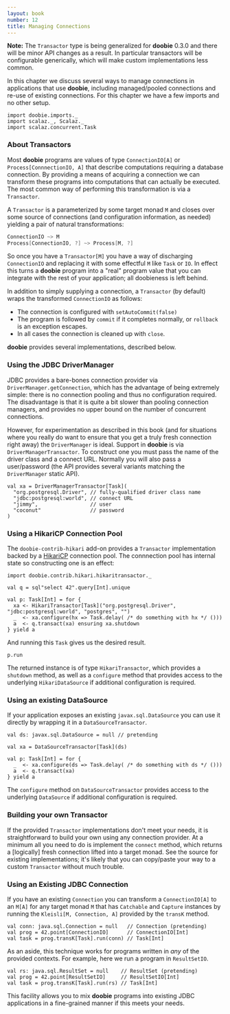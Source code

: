 ```yaml
---
layout: book
number: 12
title: Managing Connections
---
```


<div class="alert alert-warning" role="alert">
<b>Note:</b> The <code>Transactor</code> type is being generalized for <b>doobie</b> 0.3.0 and there will be minor API changes as a result. In particular transactors will be configurable generically, which will make custom implementations less common.
</div>

In this chapter we discuss several ways to manage connections in applications that use **doobie**, including managed/pooled connections and re-use of existing connections. For this chapter we have a few imports and no other setup.

```tut:silent
import doobie.imports._
import scalaz._, Scalaz._
import scalaz.concurrent.Task
```

### About Transactors

Most **doobie** programs are values of type `ConnectionIO[A]` or `Process[ConnnectionIO, A]` that describe computations requiring a database connection. By providing a means of acquiring a connection we can transform these programs into computations that can actually be executed. The most common way of performing this transformation is via a `Transactor`.

A `Transactor` is a parameterized by some target monad `M` and closes over some source of connections (and configuration information, as needed) yielding a pair of natural transformations:

```scala
ConnectionIO ~> M
Process[ConnectionIO, ?] ~> Process[M, ?]
```

So once you have a `Transactor[M]` you have a way of discharging `ConnectionIO` and replacing it with some effectful `M` like `Task` or `IO`. In effect this turns a **doobie** program into a "real" program value that you can integrate with the rest of your application; all doobieness is left behind.

In addition to simply supplying a connection, a `Transactor` (by default) wraps the transformed `ConnectionIO` as follows:

- The connection is configured with `setAutoCommit(false)`
- The program is followed by `commit` if it completes normally, or `rollback` is an exception escapes.
- In all cases the connection is cleaned up with `close`.

**doobie** provides several implementations, described below.

### Using the JDBC DriverManager

JDBC provides a bare-bones connection provider via `DriverManager.getConnection`, which has the advantage of being extremely simple: there is no connection pooling and thus no configuration required. The disadvantage is that it is quite a bit slower than pooling connection managers, and provides no upper bound on the number of concurrent connections.

However, for experimentation as described in this book (and for situations where you really do want to ensure that you get a truly fresh connection right away) the `DriverManager` is ideal. Support in **doobie** is via `DriverManagerTransactor`. To construct one you must pass the name of the driver
class and a connect URL. Normally you will also pass a user/password (the API provides several variants matching the `DriverManager` static API).

```tut:silent
val xa = DriverManagerTransactor[Task](
  "org.postgresql.Driver", // fully-qualified driver class name
  "jdbc:postgresql:world", // connect URL
  "jimmy",                 // user
  "coconut"                // password
)
```

### Using a HikariCP Connection Pool

The `doobie-contrib-hikari` add-on provides a `Transactor` implementation backed by a [HikariCP](https://github.com/brettwooldridge/HikariCP) connection pool. The connnection pool has internal state so constructing one is an effect:

```tut:silent
import doobie.contrib.hikari.hikaritransactor._

val q = sql"select 42".query[Int].unique

val p: Task[Int] = for {
  xa <- HikariTransactor[Task]("org.postgresql.Driver", "jdbc:postgresql:world", "postgres", "")
  _  <- xa.configure(hx => Task.delay( /* do something with hx */ ()))
  a  <- q.transact(xa) ensuring xa.shutdown
} yield a
```

And running this `Task` gives us the desired result.

```tut
p.run
```

The returned instance is of type `HikariTransactor`, which provides a `shutdown` method, as well as a `configure` method that provides access to the underlying `HikariDataSource` if additional configuration is required.

### Using an existing DataSource

If your application exposes an existing `javax.sql.DataSource` you can use it directly by wrapping it in a `DataSourceTransactor`.

```tut:silent
val ds: javax.sql.DataSource = null // pretending

val xa = DataSourceTransactor[Task](ds)

val p: Task[Int] = for {
  _  <- xa.configure(ds => Task.delay( /* do something with ds */ ()))
  a  <- q.transact(xa)
} yield a

```

The `configure` method on `DataSourceTransactor` provides access to the underlying `DataSource` if additional configuration is required.

### Building your own Transactor

If the provided `Transactor` implementations don't meet your needs, it is straightforward to build your own using any connection provider. At a minimum all you need to do is implement the `connect` method, which returns a [logically] fresh connection lifted into a target monad. See the source for existing implementations; it's likely that you can copy/paste your way to a custom `Transactor` without much trouble.

### Using an Existing JDBC Connection

If you have an existing `Connection` you can transform a `ConnectionIO[A]` to an `M[A]` for any target monad `M` that has `Catchable` and `Capture` instances by running the `Kleisli[M, Connection, A]` provided by the `transK` method.

```tut:silent
val conn: java.sql.Connection = null   // Connection (pretending)
val prog = 42.point[ConnectionIO]      // ConnectionIO[Int]
val task = prog.transK[Task].run(conn) // Task[Int]
```

As an aside, this technique works for programs written in *any* of the provided contexts. For example, here we run a program in `ResultSetIO`.

```tut:silent
val rs: java.sql.ResultSet = null    // ResultSet (pretending)
val prog = 42.point[ResultSetIO]     // ResultSetIO[Int]
val task = prog.transK[Task].run(rs) // Task[Int]
```

This facility allows you to mix **doobie** programs into existing JDBC applications in a fine-grained manner if this meets your needs.






